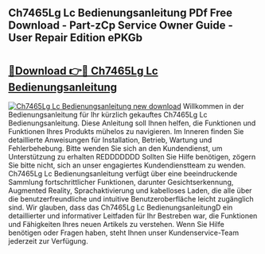 ## Ch7465Lg Lc Bedienungsanleitung PDf Free Download - Part-zCp Service Owner Guide - User Repair Edition ePKGb

# <h2><a href="http://df0j5su.blite.top/?on=Ch7465Lg+Lc+Bedienungsanleitung">🔗Download 👉🔴 Ch7465Lg Lc Bedienungsanleitung</a></h2>

[![Ch7465Lg Lc Bedienungsanleitung new download](https://i.imgur.com/lujVjoI.png)](http://df0j5su.blite.top/?on=Ch7465Lg+Lc+Bedienungsanleitung)
Willkommen in der Bedienungsanleitung für Ihr kürzlich gekauftes Ch7465Lg Lc Bedienungsanleitung. Diese Anleitung soll Ihnen helfen, die Funktionen und Funktionen Ihres Produkts mühelos zu navigieren. Im Inneren finden Sie detaillierte Anweisungen für Installation, Betrieb, Wartung und Fehlerbehebung. Bitte wenden Sie sich an den Kundendienst, um Unterstützung zu erhalten REDDDDDDD Sollten Sie Hilfe benötigen, zögern Sie bitte nicht, sich an unser engagiertes Kundendienstteam zu wenden. Ch7465Lg Lc Bedienungsanleitung verfügt über eine beeindruckende Sammlung fortschrittlicher Funktionen, darunter Gesichtserkennung, Augmented Reality, Sprachaktivierung und kabelloses Laden, die alle über die benutzerfreundliche und intuitive Benutzeroberfläche leicht zugänglich sind. Wir glauben, dass das Ch7465Lg Lc BedienungsanleitungD ein detaillierter und informativer Leitfaden für Ihr Bestreben war, die Funktionen und Fähigkeiten Ihres neuen Artikels zu verstehen. Wenn Sie Hilfe benötigen oder Fragen haben, steht Ihnen unser Kundenservice-Team jederzeit zur Verfügung.
